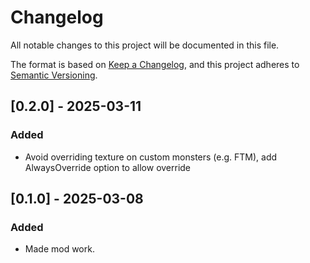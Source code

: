 # Changelog

All notable changes to this project will be documented in this file.

The format is based on [Keep a Changelog](https://keepachangelog.com/en/1.1.0/), and this project adheres to [Semantic Versioning](https://semver.org/spec/v2.0.0.html).

## [0.2.0] - 2025-03-11

### Added

- Avoid overriding texture on custom monsters (e.g. FTM), add AlwaysOverride option to allow override

## [0.1.0] - 2025-03-08

### Added

- Made mod work.
